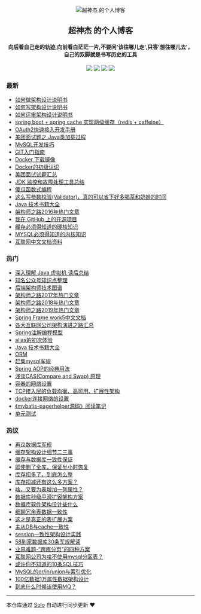 <p align="center"><img alt="超神杰 的个人博客" src="https://static.b3log.org/images/brand/solo-32.png"></p><h2 align="center">
超神杰 的个人博客
</h2>

<h4 align="center">向后看自己走的轨迹,向前看白茫茫一片,不要问'该往哪儿走',只答'想往哪儿去'，自己的双脚就是书写历史的工具</h4>
<p align="center"><a title="超神杰 的个人博客" target="_blank" href="https://github.com/caoyangjie/solo-blog"><img src="https://img.shields.io/github/last-commit/caoyangjie/solo-blog.svg?style=flat-square&color=FF9900"></a>
<a title="GitHub repo size in bytes" target="_blank" href="https://github.com/caoyangjie/solo-blog"><img src="https://img.shields.io/github/repo-size/caoyangjie/solo-blog.svg?style=flat-square"></a>
<a title="Solo Version" target="_blank" href="https://github.com/b3log/solo/releases"><img src="https://img.shields.io/badge/solo-3.6.4-f1e05a.svg?style=flat-square&color=blueviolet"></a>
<a title="Hits" target="_blank" href="https://github.com/b3log/hits"><img src="https://hits.b3log.org/caoyangjie/solo-blog.svg"></a></p>

### 最新

* [如何做架构设计说明书](https://www.chaosj.top/articles/2019/11/13/1573634387469.html)
* [如何写架构设计说明书](https://www.chaosj.top/articles/2019/11/13/1573634321946.html)
* [如何评审架构设计说明书](https://www.chaosj.top/articles/2019/11/13/1573634242848.html)
* [spring boot + spring cache 实现两级缓存（redis + caffeine）](https://www.chaosj.top/articles/2019/11/06/1573032633624.html)
* [OAuth2快速接入开发手册](https://www.chaosj.top/articles/2019/10/28/1572233239722.html)
* [美团面试题之 Java类加载过程](https://www.chaosj.top/articles/2019/10/28/1572229129175.html)
* [MySQL开发技巧](https://www.chaosj.top/articles/2019/09/28/1569647454998.html)
* [GIT入门指南](https://www.chaosj.top/articles/2019/09/28/1569634598608.html)
* [Docker 下载镜像](https://www.chaosj.top/articles/2019/09/28/1569634534054.html)
* [Docker的初级认识](https://www.chaosj.top/articles/2019/09/28/1569634464045.html)
* [美团面试试题汇总](https://www.chaosj.top/articles/2019/09/27/1569596811599.html)
* [JDK 监控和故障处理工具总结](https://www.chaosj.top/articles/2019/09/27/1569596686642.html)
* [傻瓜函数式编程](https://www.chaosj.top/articles/2019/09/18/1568820001011.html)
* [这么写参数校验(Validator)，真的可以省下好多喝茶和奶娃的时间](https://www.chaosj.top/articles/2019/09/18/1568819504962.html)
* [ Java 技术书籍大全](https://www.chaosj.top/articles/2019/09/18/1568816353424.html)
* [架构师之路2016年热门文章](https://www.chaosj.top/articles/2019/09/17/1568700984770.html)
* [我在 GitHub 上的开源项目](https://www.chaosj.top/my-github-repos)
* [缓存必须得知道的硬核知识](https://www.chaosj.top/articles/2019/09/17/1568688434533.html)
* [MYSQL必须得知道的内核知识](https://www.chaosj.top/articles/2019/09/17/1568687107197.html)
* [互联网中文文档资料](https://www.chaosj.top/articles/2019/09/16/1568641190670.html)

### 热门

* [深入理解 Java 虚拟机 读后总结](https://www.chaosj.top/articles/2019/09/14/1568444795596.html)
* [知名公众号知识点整理](https://www.chaosj.top/articles/2019/09/16/1568621295100.html)
* [后端架构师技术图谱](https://www.chaosj.top/articles/2019/09/16/1568636591578.html)
* [架构师之路2017年热门文章](https://www.chaosj.top/articles/2019/09/16/1568620954670.html)
* [架构师之路2018年热门文章](https://www.chaosj.top/articles/2019/09/16/1568621007612.html)
* [架构师之路2019年热门文章](https://www.chaosj.top/articles/2019/09/16/1568621028949.html)
* [Spring Frame work5中文文档](https://www.chaosj.top/articles/2019/09/16/1568602665088.html)
* [各大互联网公司架构演进之路汇总](https://www.chaosj.top/articles/2019/09/15/1568558124761.html)
* [Spring注解编程模型](https://www.chaosj.top/articles/2019/09/16/1568606489396.html)
* [alias的初次体验](https://www.chaosj.top/articles/2019/09/14/1568432348173.html)
* [Java 技术书籍大全](https://www.chaosj.top/articles/2019/09/16/1568588746718.html)
* [ORM](https://www.chaosj.top/articles/2019/09/16/1568606111810.html)
* [赶集mysql军规](https://www.chaosj.top/articles/2019/09/15/1568540754794.html)
* [Spring AOP的经典用法](https://www.chaosj.top/articles/2019/09/16/1568606510993.html)
* [浅谈CAS(Compare and Swap) 原理](https://www.chaosj.top/articles/2019/09/15/1568534899478.html)
* [容器的网络设置](https://www.chaosj.top/articles/2019/09/15/1568548650795.html)
* [TCP接入层的负载均衡、高可用、扩展性架构](https://www.chaosj.top/articles/2019/09/15/1568536181042.html)
* [docker连接网络的设置](https://www.chaosj.top/articles/2019/09/15/1568548542949.html)
* [《mybatis-pagerhelper源码》阅读笔记](https://www.chaosj.top/articles/2019/09/16/1568596909949.html)
* [单元测试](https://www.chaosj.top/articles/2019/09/16/1568605970772.html)

### 热议

* [再议数据库军规](https://www.chaosj.top/articles/2019/09/15/1568540867393.html)
* [缓存架构设计细节二三事](https://www.chaosj.top/articles/2019/09/15/1568539873548.html)
* [缓存与数据库一致性保证](https://www.chaosj.top/articles/2019/09/15/1568539978314.html)
* [即使删了全库，保证半小时恢复](https://www.chaosj.top/articles/2019/09/15/1568540033862.html)
* [库存扣多了，到底怎么整 ](https://www.chaosj.top/articles/2019/09/15/1568540082919.html)
* [库存扣减还有这么多方案？](https://www.chaosj.top/articles/2019/09/15/1568540174385.html)
* [啥，又要为表增加一列属性？](https://www.chaosj.top/articles/2019/09/15/1568540220362.html)
* [数据库秒级平滑扩容架构方案](https://www.chaosj.top/articles/2019/09/15/1568540267407.html)
* [数据库软件架构设计些什么](https://www.chaosj.top/articles/2019/09/15/1568540313078.html)
* [细聊冗余表数据一致性](https://www.chaosj.top/articles/2019/09/15/1568540367883.html)
* [这才是真正的表扩展方案](https://www.chaosj.top/articles/2019/09/15/1568540441629.html)
* [主从DB与cache一致性](https://www.chaosj.top/articles/2019/09/15/1568540523832.html)
* [session一致性架构设计实践](https://www.chaosj.top/articles/2019/09/15/1568540634674.html)
* [58到家数据库30条军规解读](https://www.chaosj.top/articles/2019/09/15/1568540713657.html)
* [业界难题-“跨库分页”的四种方案](https://www.chaosj.top/articles/2019/09/15/1568540824336.html)
* [互联网公司为啥不使用mysql分区表？](https://www.chaosj.top/articles/2019/09/15/1568539640341.html)
* [或许你不知道的10条SQL技巧](https://www.chaosj.top/articles/2019/09/15/1568540920011.html)
* [MySQL的or/in/union与索引优化 ](https://www.chaosj.top/articles/2019/09/15/1568540956220.html)
* [100亿数据1万属性数据架构设计](https://www.chaosj.top/articles/2019/09/15/1568541080878.html)
* [到底什么时候该使用MQ？](https://www.chaosj.top/articles/2019/09/15/1568541127635.html)

---

本仓库通过 [Solo](https://github.com/b3log/solo) 自动进行同步更新 ❤️ 